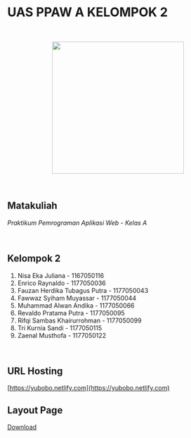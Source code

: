 # UAS PPAW A KELOMPOK 2

<br>

<p align="center">
  <img width="300" height="300" src="https://4.bp.blogspot.com/-mtaQ_yIp8xM/VtUBc_n0WWI/AAAAAAAAAWE/UXhkEqldqjM/s1600/UIN%2BSGD.pn">
</p>

<br>

## Matakuliah

_Praktikum Pemrograman Aplikasi Web - Kelas A_

<br>

## Kelompok 2

1. Nisa Eka Juliana - 1167050116
2. Enrico Raynaldo - 1177050036
3. Fauzan Herdika Tubagus Putra - 1177050043
4. Fawwaz Syiham Muyassar - 1177050044
5. Muhammad Alwan Andika - 1177050066
6. Revaldo Pratama Putra - 1177050095
7. Rifqi Sambas Khairurrohman - 1177050099
8. Tri Kurnia Sandi - 1177050115
9. Zaenal Musthofa - 1177050122

<br>

## URL Hosting

[https://yubobo.netlify.com](https://yubobo.netlify.com)

## Layout Page

[Download](https://drive.google.com/open?id=122Of2mzXbh7sE8XAzA45KoDSDwhuuqC0)

